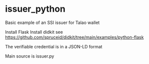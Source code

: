 # issuer_python
Basic example of an SSI issuer for Talao wallet

Install Flask
Install didkit see https://github.com/spruceid/didkit/tree/main/examples/python-flask

The verifiable credential is in a JSON-LD format

Main source is issuer.py
